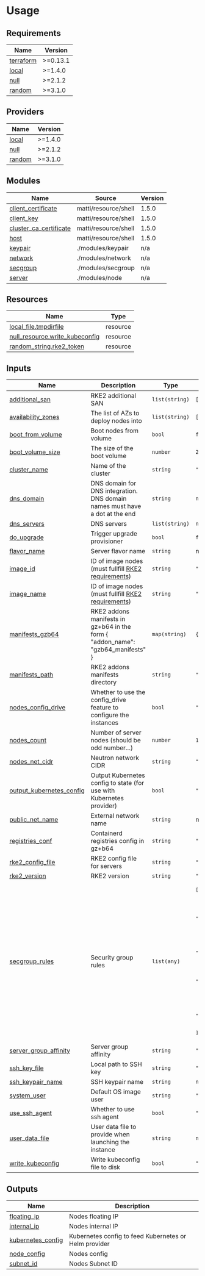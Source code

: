 # Usage

<!--- BEGIN_TF_DOCS --->
## Requirements

| Name | Version |
|------|---------|
| <a name="requirement_terraform"></a> [terraform](#requirement\_terraform) | >=0.13.1 |
| <a name="requirement_local"></a> [local](#requirement\_local) | >=1.4.0 |
| <a name="requirement_null"></a> [null](#requirement\_null) | >=2.1.2 |
| <a name="requirement_random"></a> [random](#requirement\_random) | >=3.1.0 |

## Providers

| Name | Version |
|------|---------|
| <a name="provider_local"></a> [local](#provider\_local) | >=1.4.0 |
| <a name="provider_null"></a> [null](#provider\_null) | >=2.1.2 |
| <a name="provider_random"></a> [random](#provider\_random) | >=3.1.0 |

## Modules

| Name | Source | Version |
|------|--------|---------|
| <a name="module_client_certificate"></a> [client\_certificate](#module\_client\_certificate) | matti/resource/shell | 1.5.0 |
| <a name="module_client_key"></a> [client\_key](#module\_client\_key) | matti/resource/shell | 1.5.0 |
| <a name="module_cluster_ca_certificate"></a> [cluster\_ca\_certificate](#module\_cluster\_ca\_certificate) | matti/resource/shell | 1.5.0 |
| <a name="module_host"></a> [host](#module\_host) | matti/resource/shell | 1.5.0 |
| <a name="module_keypair"></a> [keypair](#module\_keypair) | ./modules/keypair | n/a |
| <a name="module_network"></a> [network](#module\_network) | ./modules/network | n/a |
| <a name="module_secgroup"></a> [secgroup](#module\_secgroup) | ./modules/secgroup | n/a |
| <a name="module_server"></a> [server](#module\_server) | ./modules/node | n/a |

## Resources

| Name | Type |
|------|------|
| [local_file.tmpdirfile](https://registry.terraform.io/providers/hashicorp/local/latest/docs/resources/file) | resource |
| [null_resource.write_kubeconfig](https://registry.terraform.io/providers/hashicorp/null/latest/docs/resources/resource) | resource |
| [random_string.rke2_token](https://registry.terraform.io/providers/hashicorp/random/latest/docs/resources/string) | resource |

## Inputs

| Name | Description | Type | Default | Required |
|------|-------------|------|---------|:--------:|
| <a name="input_additional_san"></a> [additional\_san](#input\_additional\_san) | RKE2 additional SAN | `list(string)` | `[]` | no |
| <a name="input_availability_zones"></a> [availability\_zones](#input\_availability\_zones) | The list of AZs to deploy nodes into | `list(string)` | `[]` | no |
| <a name="input_boot_from_volume"></a> [boot\_from\_volume](#input\_boot\_from\_volume) | Boot nodes from volume | `bool` | `false` | no |
| <a name="input_boot_volume_size"></a> [boot\_volume\_size](#input\_boot\_volume\_size) | The size of the boot volume | `number` | `20` | no |
| <a name="input_cluster_name"></a> [cluster\_name](#input\_cluster\_name) | Name of the cluster | `string` | `"rke2"` | no |
| <a name="input_dns_domain"></a> [dns\_domain](#input\_dns\_domain) | DNS domain for DNS integration. DNS domain names must have a dot at the end | `string` | `null` | no |
| <a name="input_dns_servers"></a> [dns\_servers](#input\_dns\_servers) | DNS servers | `list(string)` | `null` | no |
| <a name="input_do_upgrade"></a> [do\_upgrade](#input\_do\_upgrade) | Trigger upgrade provisioner | `bool` | `false` | no |
| <a name="input_flavor_name"></a> [flavor\_name](#input\_flavor\_name) | Server flavor name | `string` | n/a | yes |
| <a name="input_image_id"></a> [image\_id](#input\_image\_id) | ID of image nodes (must fullfill [RKE2 requirements](https://docs.rke2.io/install/requirements/)) | `string` | `""` | no |
| <a name="input_image_name"></a> [image\_name](#input\_image\_name) | ID of image nodes (must fullfill [RKE2 requirements](https://docs.rke2.io/install/requirements/)) | `string` | `""` | no |
| <a name="input_manifests_gzb64"></a> [manifests\_gzb64](#input\_manifests\_gzb64) | RKE2 addons manifests in gz+b64 in the form { "addon\_name": "gzb64\_manifests" } | `map(string)` | `{}` | no |
| <a name="input_manifests_path"></a> [manifests\_path](#input\_manifests\_path) | RKE2 addons manifests directory | `string` | `""` | no |
| <a name="input_nodes_config_drive"></a> [nodes\_config\_drive](#input\_nodes\_config\_drive) | Whether to use the config\_drive feature to configure the instances | `bool` | `"false"` | no |
| <a name="input_nodes_count"></a> [nodes\_count](#input\_nodes\_count) | Number of server nodes (should be odd number...) | `number` | `1` | no |
| <a name="input_nodes_net_cidr"></a> [nodes\_net\_cidr](#input\_nodes\_net\_cidr) | Neutron network CIDR | `string` | `"192.168.42.0/24"` | no |
| <a name="input_output_kubernetes_config"></a> [output\_kubernetes\_config](#input\_output\_kubernetes\_config) | Output Kubernetes config to state (for use with Kubernetes provider) | `bool` | `"false"` | no |
| <a name="input_public_net_name"></a> [public\_net\_name](#input\_public\_net\_name) | External network name | `string` | n/a | yes |
| <a name="input_registries_conf"></a> [registries\_conf](#input\_registries\_conf) | Containerd registries config in gz+b64 | `string` | `""` | no |
| <a name="input_rke2_config_file"></a> [rke2\_config\_file](#input\_rke2\_config\_file) | RKE2 config file for servers | `string` | `""` | no |
| <a name="input_rke2_version"></a> [rke2\_version](#input\_rke2\_version) | RKE2 version | `string` | `""` | no |
| <a name="input_secgroup_rules"></a> [secgroup\_rules](#input\_secgroup\_rules) | Security group rules | `list(any)` | <pre>[<br>  {<br>    "port": 22,<br>    "protocol": "tcp",<br>    "source": "0.0.0.0/0"<br>  },<br>  {<br>    "port": 6443,<br>    "protocol": "tcp",<br>    "source": "0.0.0.0/0"<br>  },<br>  {<br>    "port": 80,<br>    "protocol": "tcp",<br>    "source": "0.0.0.0/0"<br>  },<br>  {<br>    "port": 443,<br>    "protocol": "tcp",<br>    "source": "0.0.0.0/0"<br>  }<br>]</pre> | no |
| <a name="input_server_group_affinity"></a> [server\_group\_affinity](#input\_server\_group\_affinity) | Server group affinity | `string` | `"soft-anti-affinity"` | no |
| <a name="input_ssh_key_file"></a> [ssh\_key\_file](#input\_ssh\_key\_file) | Local path to SSH key | `string` | `"~/.ssh/id_rsa"` | no |
| <a name="input_ssh_keypair_name"></a> [ssh\_keypair\_name](#input\_ssh\_keypair\_name) | SSH keypair name | `string` | `null` | no |
| <a name="input_system_user"></a> [system\_user](#input\_system\_user) | Default OS image user | `string` | `"ubuntu"` | no |
| <a name="input_use_ssh_agent"></a> [use\_ssh\_agent](#input\_use\_ssh\_agent) | Whether to use ssh agent | `bool` | `"true"` | no |
| <a name="input_user_data_file"></a> [user\_data\_file](#input\_user\_data\_file) | User data file to provide when launching the instance | `string` | `null` | no |
| <a name="input_write_kubeconfig"></a> [write\_kubeconfig](#input\_write\_kubeconfig) | Write kubeconfig file to disk | `bool` | `"false"` | no |

## Outputs

| Name | Description |
|------|-------------|
| <a name="output_floating_ip"></a> [floating\_ip](#output\_floating\_ip) | Nodes floating IP |
| <a name="output_internal_ip"></a> [internal\_ip](#output\_internal\_ip) | Nodes internal IP |
| <a name="output_kubernetes_config"></a> [kubernetes\_config](#output\_kubernetes\_config) | Kubernetes config to feed Kubernetes or Helm provider |
| <a name="output_node_config"></a> [node\_config](#output\_node\_config) | Nodes config |
| <a name="output_subnet_id"></a> [subnet\_id](#output\_subnet\_id) | Nodes Subnet ID |

<!--- END_TF_DOCS --->

